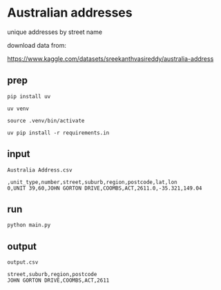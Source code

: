 # Australian addresses

unique addresses by street name

download data from:

https://www.kaggle.com/datasets/sreekanthvasireddy/australia-address

## prep

```shell
pip install uv

uv venv

source .venv/bin/activate

uv pip install -r requirements.in
```

## input

`Australia Address.csv`

```csv
,unit_type,number,street,suburb,region,postcode,lat,lon
0,UNIT 39,60,JOHN GORTON DRIVE,COOMBS,ACT,2611.0,-35.321,149.04
```

## run

```shell
python main.py
```

## output

`output.csv`

```csv
street,suburb,region,postcode
JOHN GORTON DRIVE,COOMBS,ACT,2611
```
